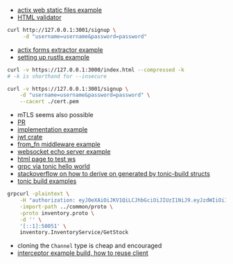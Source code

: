 - [actix web static files example](https://github.com/actix/examples/tree/c42b85587dd6f6606d4d21921d02ca565e5d683a/basics/static-files)
- [HTML validator](https://validator.w3.org/)
```sh
curl http://127.0.0.1:3001/signup \
     -d "username=username&password=password"
```
- [actix forms extractor example](https://github.com/actix/examples/blob/c42b85587dd6f6606d4d21921d02ca565e5d683a/forms/form/src/main.rs)
- [setting up rustls example](https://github.com/actix/examples/blob/c42b85587dd6f6606d4d21921d02ca565e5d683a/https-tls/rustls/src/main.rs)
```sh
curl -v https://127.0.0.1:3000/index.html --compressed -k
# -k is shorthand for --insecure
```
```sh
curl -v https://127.0.0.1:3001/signup \
    -d "username=username&password=password" \
    --cacert ./cert.pem 
```
- mTLS seems also possible
- [PR](https://github.com/actix/actix-web/issues/1727)
- [implementation example](https://github.com/actix/examples/blob/master/https-tls/rustls-client-cert/src/main.rs)
- [jwt crate](https://github.com/Keats/jsonwebtoken)
- [from_fn middleware example](https://github.com/LukeMathWalker/zero-to-production/blob/970987c5f793af6fc8e557731c9bbb23b620451e/src/authentication/middleware.rs#L28)
- [websocket echo server example](https://github.com/actix/examples/blob/master/websockets/echo-actorless/src/handler.rs)
- [html page to test ws](https://github.com/actix/examples/blob/master/websockets/echo/static/index.html)
- [grpc via tonic hello world](https://github.com/hyperium/tonic/blob/master/examples/helloworld-tutorial.md)
- [stackoverflow on how to derive on generated by tonic-build structs](https://stackoverflow.com/questions/73090493/tonic-build-add-use-external-crates-like-serde)
- [tonic build examples](https://github.com/hyperium/tonic/blob/master/examples/build.rs)
```sh
grpcurl -plaintext \
    -H "authorization: eyJ0eXAiOiJKV1QiLCJhbGciOiJIUzI1NiJ9.eyJzdWIiOiI2NTRiNDRiOS00MzAwLTQ5ODItODZkOS1jYTQ1YjUyZDQwZGQiLCJleHAiOjE3Mjc2MzA5MTJ9.g1EDo5LDzOzwoLAZk5h3nZMmkff-3WwLz12JK8lUelA" \
    -import-path ../common/proto \
    -proto inventory.proto \
    -d '' \
    '[::1]:50051' \
    inventory.InventoryService/GetStock
```
- cloning the `Channel` type is cheap and encouraged
- [interceptor example build, how to reuse client](https://github.com/hyperium/tonic/blob/master/examples/src/interceptor/client.rs)
